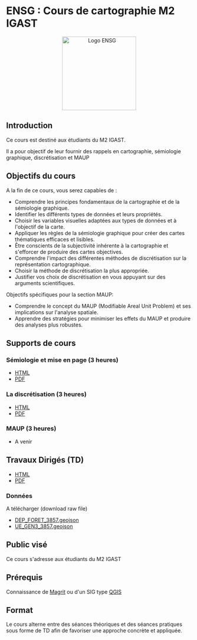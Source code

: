 # ENSG : Cours de cartographie M2 IGAST
<p align="center">
  <img src="https://upload.wikimedia.org/wikipedia/commons/3/39/Logo-ENSG-couleur-2023.svg" alt="Logo ENSG" width="200"/>
</p>

## Introduction

Ce cours est destiné aux étudiants du M2 IGAST. 

Il a pour objectif de leur fournir des rappels en cartographie, sémiologie graphique, discrétisation et MAUP

## Objectifs du cours

A la fin de ce cours, vous serez capables de :
 - Comprendre les principes fondamentaux de la cartographie et de la sémiologie graphique.
 - Identifier les différents types de données et leurs propriétés. 
 - Choisir les variables visuelles adaptées aux types de données et à l'objectif de la carte. 
 - Appliquer les règles de la sémiologie graphique pour créer des cartes thématiques efficaces et lisibles.
 - Être conscients de la subjectivité inhérente à la cartographie et s'efforcer de produire des cartes objectives. 
 - Comprendre l'impact des différentes méthodes de discrétisation sur la représentation cartographique. 
 - Choisir la méthode de discrétisation la plus appropriée. 
 - Justifier vos choix de discrétisation en vous appuyant sur des arguments scientifiques.

Objectifs spécifiques pour la section MAUP:
- Comprendre le concept du MAUP (Modifiable Areal Unit Problem) et ses implications sur l'analyse spatiale.
- Apprendre des stratégies pour minimiser les effets du MAUP et produire des analyses plus robustes.

## Supports de cours

### Sémiologie et mise en page (3 heures)
- [HTML](https://raw.githack.com/fbxyz/ENSG_IGAST/refs/heads/master/M2IGAST_Carto.html)
- [PDF](https://raw.githack.com/fbxyz/ENSG_IGAST/master/pdf/M2_IGAST_cours_carto.pdf)

### La discrétisation (3 heures)
- [HTML](https://raw.githack.com/fbxyz/ENSG_IGAST/master/M2IGAST_discretisation.slides.html)
- [PDF](https://raw.githack.com/fbxyz/ENSG_IGAST/master/pdf/M2_IGAST_cours_discretisation.pdf)

### MAUP (3 heures)
   - A venir

## Travaux Dirigés (TD) 
- [HTML](https://raw.githack.com/fbxyz/ENSG_IGAST/master/M2IGAST_TD.html)
- [PDF](https://raw.githack.com/fbxyz/ENSG_IGAST/master/pdf/M2_IGAST_TD.pdf)
      
### Données 
A télécharger (download raw file)
  - [DEP_FORET_3857.geojson](https://github.com/fbxyz/ENSG_IGAST/blob/master/data/DEP_FORET_3857.geojson)
  - [UE_GEN3_3857.geojson](https://github.com/fbxyz/ENSG_IGAST/blob/master/data/UE_GEN3_3857.geojson)

## Public visé
Ce cours s'adresse aux étudiants du M2 IGAST

## Prérequis
Connaissance de [Magrit](https://magrit.cnrs.fr/) ou d'un SIG type [QGIS](https://qgis.org/download/)

## Format

Le cours alterne entre des séances théoriques et des séances pratiques sous forme de TD afin de favoriser une approche concrète et appliquée.

